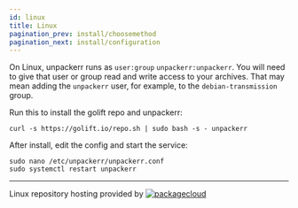 ```yaml
---
id: linux
title: Linux
pagination_prev: install/choosemethod
pagination_next: install/configuration
---
```


On Linux, unpackerr runs as `user:group` `unpackerr:unpackerr`. You will need to give that
user or group read and write access to your archives. That may mean adding the `unpackerr`
user, for example, to the `debian-transmission` group.

Run this to install the golift repo and unpackerr:

```shell
curl -s https://golift.io/repo.sh | sudo bash -s - unpackerr
```

After install, edit the config and start the service:

```shell
sudo nano /etc/unpackerr/unpackerr.conf
sudo systemctl restart unpackerr
```

---

Linux repository hosting provided by
[![packagecloud](https://docs.golift.io/integrations/packagecloud-full.png "PackageCloud.io")](http://packagecloud.io)